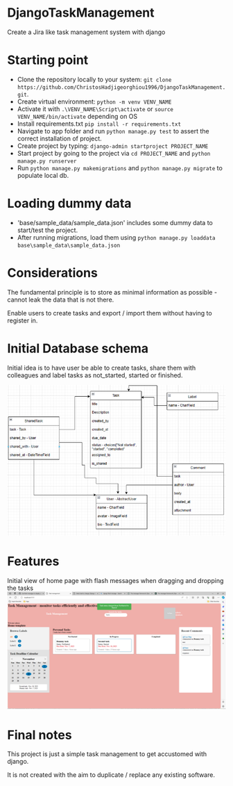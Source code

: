# DjangoTaskManagement
Create a Jira like task management system with django

# Starting point
- Clone the repository locally to your system: `git clone https://github.com/ChristosHadjigeorghiou1996/DjangoTaskManagement.git`.
- Create virtual environment: `python -m venv VENV_NAME`
- Activate it with `.\VENV_NAME\Script\activate` or `source VENV_NAME/bin/activate` depending on OS
- Install requirements.txt `pip install -r requirements.txt`
- Navigate to app folder and run `python manage.py test` to assert the correct installation of project.
- Create project by typing: `django-admin startproject PROJECT_NAME`
- Start project by going to the project via `cd PROJECT_NAME` and `python manage.py runserver`
- Run `python manage.py makemigrations` and `python manage.py migrate` to populate local db.

# Loading dummy data
- 'base/sample_data/sample_data.json' includes some dummy data to start/test the project.
- After running migrations, load them using `python manage.py loaddata base\sample_data\sample_data.json`

# Considerations
The fundamental principle is to store as minimal information as possible - cannot leak the data that is not there.

Enable users to create tasks and export / import them without having to register in.

# Initial Database schema
Initial idea is to have user be able to create tasks, share them with colleagues and label tasks as not_started, started or finished.

![First version of database schema](src/db_schemas/database_schema_version_1.png)


# Features
Initial view of home page with flash messages when dragging and dropping the tasks
![First version of home view](src/progress/flash%20messages.png)

# Final notes
This project is just a simple task management to get accustomed with django.

It is not created with the aim to duplicate / replace any existing software.
